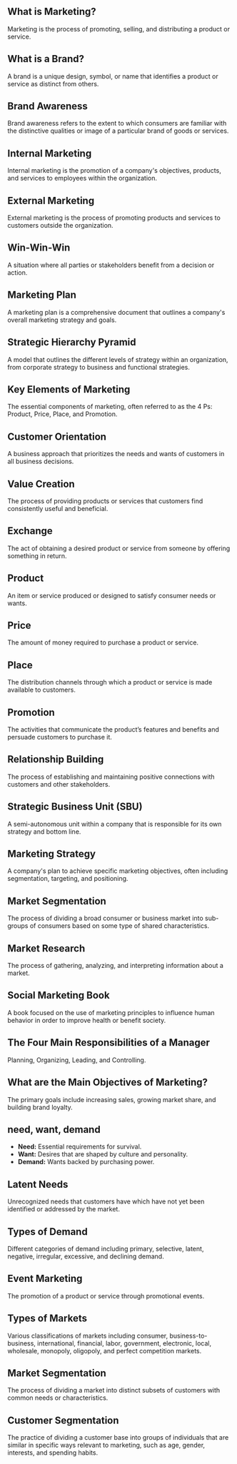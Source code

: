 ## What is Marketing?

Marketing is the process of promoting, selling, and distributing a product or service.

## What is a Brand?

A brand is a unique design, symbol, or name that identifies a product or service as distinct from others.

## Brand Awareness

Brand awareness refers to the extent to which consumers are familiar with the distinctive qualities or image of a particular brand of goods or services.

## Internal Marketing

Internal marketing is the promotion of a company's objectives, products, and services to employees within the organization.

## External Marketing

External marketing is the process of promoting products and services to customers outside the organization.

## Win-Win-Win

A situation where all parties or stakeholders benefit from a decision or action.

## Marketing Plan

A marketing plan is a comprehensive document that outlines a company's overall marketing strategy and goals.

## Strategic Hierarchy Pyramid

A model that outlines the different levels of strategy within an organization, from corporate strategy to business and functional strategies.

## Key Elements of Marketing

The essential components of marketing, often referred to as the 4 Ps: Product, Price, Place, and Promotion.

## Customer Orientation

A business approach that prioritizes the needs and wants of customers in all business decisions.

## Value Creation

The process of providing products or services that customers find consistently useful and beneficial.

## Exchange

The act of obtaining a desired product or service from someone by offering something in return.

## Product

An item or service produced or designed to satisfy consumer needs or wants.

## Price

The amount of money required to purchase a product or service.

## Place

The distribution channels through which a product or service is made available to customers.

## Promotion

The activities that communicate the product’s features and benefits and persuade customers to purchase it.

## Relationship Building

The process of establishing and maintaining positive connections with customers and other stakeholders.

## Strategic Business Unit (SBU)

A semi-autonomous unit within a company that is responsible for its own strategy and bottom line.

## Marketing Strategy

A company's plan to achieve specific marketing objectives, often including segmentation, targeting, and positioning.

## Market Segmentation

The process of dividing a broad consumer or business market into sub-groups of consumers based on some type of shared characteristics.

## Market Research

The process of gathering, analyzing, and interpreting information about a market.

## Social Marketing Book

A book focused on the use of marketing principles to influence human behavior in order to improve health or benefit society.

## The Four Main Responsibilities of a Manager

Planning, Organizing, Leading, and Controlling.

## What are the Main Objectives of Marketing?

The primary goals include increasing sales, growing market share, and building brand loyalty.

## need, want, demand

- **Need:** Essential requirements for survival.
- **Want:** Desires that are shaped by culture and personality.
- **Demand:** Wants backed by purchasing power.

## Latent Needs

Unrecognized needs that customers have which have not yet been identified or addressed by the market.

## Types of Demand

Different categories of demand including primary, selective, latent, negative, irregular, excessive, and declining demand.

## Event Marketing

The promotion of a product or service through promotional events.

## Types of Markets

Various classifications of markets including consumer, business-to-business, international, financial, labor, government, electronic, local, wholesale, monopoly, oligopoly, and perfect competition markets.

## Market Segmentation

The process of dividing a market into distinct subsets of customers with common needs or characteristics.

## Customer Segmentation

The practice of dividing a customer base into groups of individuals that are similar in specific ways relevant to marketing, such as age, gender, interests, and spending habits.
